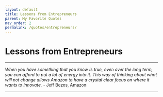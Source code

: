 ```yaml
---
layout: default
title: Lessons from Entrepreneurs
parent: My Favorite Quotes
nav_order: 2
permalink: /quotes/entrepreneurs/
---
```


# Lessons from Entrepreneurs

----------------------------------------------------------------------------------------------------------------------------------

*When you have something that you know is true, even over the long term, you can afford to put a lot of energy into it. This way of thinking about what will not change allows Amazon to have a crystal clear focus on where it wants to innovate.*  - Jeff Bezos, Amazon

----------------------------------------------------------------------------------------------------------------------------------